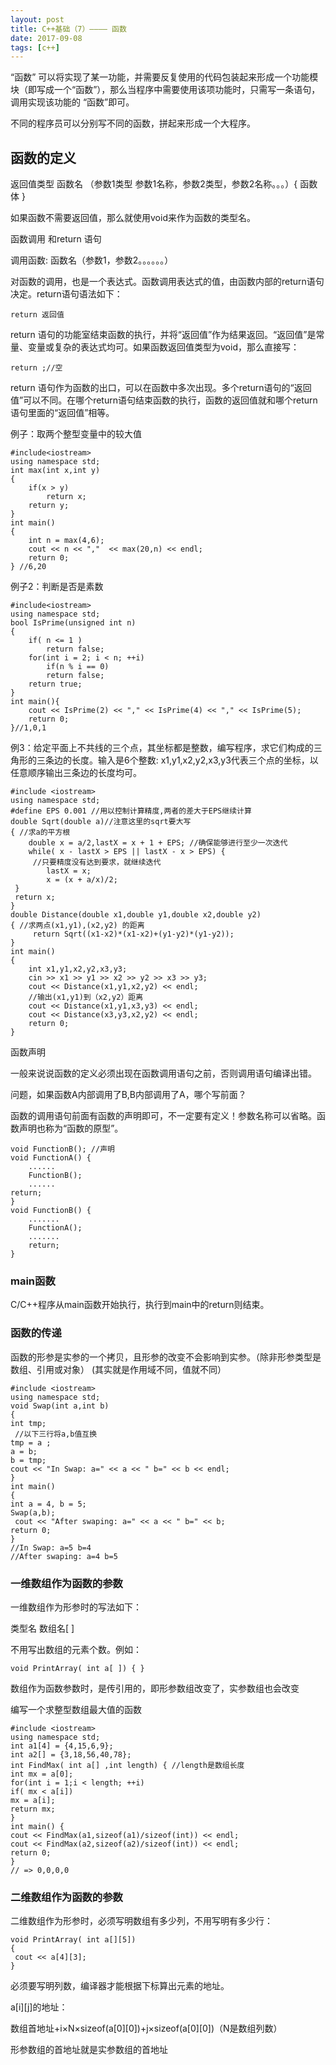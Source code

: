 ```yaml
---
layout: post
title: C++基础（7）———— 函数
date: 2017-09-08
tags: [c++]
---
```


“函数” 可以将实现了某一功能，并需要反复使用的代码包装起来形成一个功能模块（即写成一个“函数”），那么当程序中需要使用该项功能时，只需写一条语句，调用实现该功能的 “函数”即可。

不同的程序员可以分别写不同的函数，拼起来形成一个大程序。

## 函数的定义

返回值类型 函数名 （参数1类型 参数1名称，参数2类型，参数2名称。。。）{
	函数体
}

如果函数不需要返回值，那么就使用void来作为函数的类型名。

函数调用 和return 语句

调用函数: 函数名（参数1，参数2。。。。。。）

对函数的调用，也是一个表达式。函数调用表达式的值，由函数内部的return语句决定。return语句语法如下：
	
	return 返回值

return 语句的功能室结束函数的执行，并将“返回值”作为结果返回。“返回值”是常量、变量或复杂的表达式均可。如果函数返回值类型为void，那么直接写：	
	
	return ;//空
	
return 语句作为函数的出口，可以在函数中多次出现。多个return语句的“返回值”可以不同。在哪个return语句结束函数的执行，函数的返回值就和哪个return语句里面的“返回值”相等。

例子：取两个整型变量中的较大值

	#include<iostream>
	using namespace std;
	int max(int x,int y)
	{
		if(x > y)
			return x;
		return y;
	}
	int main()
	{
		int n = max(4,6);
		cout << n << ","  << max(20,n) << endl;
		return 0;
	} //6,20

例子2：判断是否是素数

	#include<iostream>
	using namespace std;
	bool IsPrime(unsigned int n)
	{
		if( n <= 1 )
			return false;
		for(int i = 2; i < n; ++i)
			if(n % i == 0)
			return false;
		return true;
	}
	int main(){
		cout << IsPrime(2) << "," << IsPrime(4) << "," << IsPrime(5);
		return 0;
	}//1,0,1

例3：给定平面上不共线的三个点，其坐标都是整数，编写程序，求它们构成的三角形的三条边的长度。输入是6个整数: x1,y1,x2,y2,x3,y3代表三个点的坐标，以任意顺序输出三条边的长度均可。

	#include <iostream>
	using namespace std;
	#define EPS 0.001 //用以控制计算精度,两者的差大于EPS继续计算
	double Sqrt(double a)//注意这里的sqrt要大写
	{ //求a的平方根
	 	double x = a/2,lastX = x + 1 + EPS; //确保能够进行至少一次迭代
		while( x - lastX > EPS || lastX - x > EPS) {
		 //只要精度没有达到要求，就继续迭代
			lastX = x;
			x = (x + a/x)/2;
	 }
	 return x;
	}
	double Distance(double x1,double y1,double x2,double y2)
	{ //求两点(x1,y1),(x2,y2) 的距离
		 return Sqrt((x1-x2)*(x1-x2)+(y1-y2)*(y1-y2));
	}
	int main()
	{
		int x1,y1,x2,y2,x3,y3;
		cin >> x1 >> y1 >> x2 >> y2 >> x3 >> y3;
		cout << Distance(x1,y1,x2,y2) << endl;
		//输出(x1,y1)到（x2,y2）距离
		cout << Distance(x1,y1,x3,y3) << endl;
		cout << Distance(x3,y3,x2,y2) << endl;
		return 0;
	}

函数声明

一般来说说函数的定义必须出现在函数调用语句之前，否则调用语句编译出错。

问题，如果函数A内部调用了B,B内部调用了A，哪个写前面？ 

函数的调用语句前面有函数的声明即可，不一定要有定义！参数名称可以省略。函数声明也称为“函数的原型”。

	void FunctionB(); //声明
	void FunctionA() {
		......
		FunctionB();
		......
	return;
	}
	void FunctionB() {
		.......
		FunctionA();
		.......
		return;
	}

### main函数

C/C++程序从main函数开始执行，执行到main中的return则结束。 

### 函数的传递

函数的形参是实参的一个拷贝，且形参的改变不会影响到实参。（除非形参类型是数组、引用或对象） (其实就是作用域不同，值就不同）

	#include <iostream>
	using namespace std;
	void Swap(int a,int b)
	{
	int tmp;
	 //以下三行将a,b值互换
	tmp = a ;
	a = b;
	b = tmp;
	cout << "In Swap: a=" << a << " b=" << b << endl;
	}
	int main()
	{
	int a = 4, b = 5;
	Swap(a,b);
	 cout << "After swaping: a=" << a << " b=" << b;
	return 0;
	}
	//In Swap: a=5 b=4
	//After swaping: a=4 b=5

### 一维数组作为函数的参数

一维数组作为形参时的写法如下：

类型名 数组名[ ]

不用写出数组的元素个数。例如：

	void PrintArray( int a[ ]) { }

数组作为函数参数时，是传引用的，即形参数组改变了，实参数组也会改变

编写一个求整型数组最大值的函数

	#include <iostream>
	using namespace std;
	int a1[4] = {4,15,6,9};
	int a2[] = {3,18,56,40,78};
	int FindMax( int a[] ,int length) { //length是数组长度
	int mx = a[0];
	for(int i = 1;i < length; ++i)
	if( mx < a[i])
	mx = a[i];
	return mx;
	}
	int main() {
	cout << FindMax(a1,sizeof(a1)/sizeof(int)) << endl;
	cout << FindMax(a2,sizeof(a2)/sizeof(int)) << endl;
	return 0;
	}
	// => 0,0,0,0

### 二维数组作为函数的参数

二维数组作为形参时，必须写明数组有多少列，不用写明有多少行：

	void PrintArray( int a[][5])
	{
	 cout << a[4][3];
	}

必须要写明列数，编译器才能根据下标算出元素的地址。

a[i][j]的地址：

 数组首地址+i×N×sizeof(a[0][0])+j×sizeof(a[0][0])（N是数组列数）
 
 形参数组的首地址就是实参数组的首地址





















